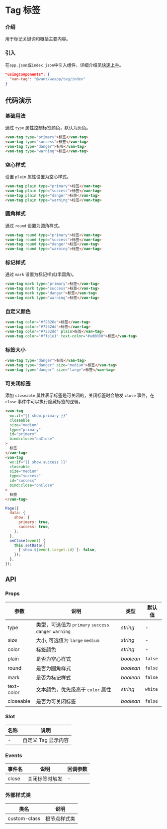 # Tag 标签

### 介绍

用于标记关键词和概括主要内容。

### 引入

在`app.json`或`index.json`中引入组件，详细介绍见[快速上手](#/quickstart#yin-ru-zu-jian)。

```json
"usingComponents": {
  "van-tag": "@vant/weapp/tag/index"
}
```

## 代码演示

### 基础用法

通过 `type` 属性控制标签颜色，默认为灰色。

```html
<van-tag type="primary">标签</van-tag>
<van-tag type="success">标签</van-tag>
<van-tag type="danger">标签</van-tag>
<van-tag type="warning">标签</van-tag>
```

### 空心样式

设置 `plain` 属性设置为空心样式。

```html
<van-tag plain type="primary">标签</van-tag>
<van-tag plain type="success">标签</van-tag>
<van-tag plain type="danger">标签</van-tag>
<van-tag plain type="warning">标签</van-tag>
```

### 圆角样式

通过 `round` 设置为圆角样式。

```html
<van-tag round type="primary">标签</van-tag>
<van-tag round type="success">标签</van-tag>
<van-tag round type="danger">标签</van-tag>
<van-tag round type="warning">标签</van-tag>
```

### 标记样式

通过 `mark` 设置为标记样式(半圆角)。

```html
<van-tag mark type="primary">标签</van-tag>
<van-tag mark type="success">标签</van-tag>
<van-tag mark type="danger">标签</van-tag>
<van-tag mark type="warning">标签</van-tag>
```

### 自定义颜色

```html
<van-tag color="#f2826a">标签</van-tag>
<van-tag color="#7232dd">标签</van-tag>
<van-tag color="#7232dd" plain>标签</van-tag>
<van-tag color="#ffe1e1" text-color="#ad0000">标签</van-tag>
```

### 标签大小

```html
<van-tag type="danger">标签</van-tag>
<van-tag type="danger" size="medium">标签</van-tag>
<van-tag type="danger" size="large">标签</van-tag>
```

### 可关闭标签

添加 `closeable` 属性表示标签是可关闭的，关闭标签时会触发 `close` 事件，在 `close` 事件中可以执行隐藏标签的逻辑。

```html
<van-tag
  wx:if="{{ show.primary }}"
  closeable
  size="medium"
  type="primary"
  id="primary"
  bind:close="onClose"
>
  标签
</van-tag>
<van-tag
  wx:if="{{ show.success }}"
  closeable
  size="medium"
  type="success"
  id="success"
  bind:close="onClose"
>
  标签
</van-tag>
```

```js
Page({
  data: {
    show: {
      primary: true,
      success: true,
    },
  },
  onClose(event) {
    this.setData({
      [`show.${event.target.id}`]: false,
    });
  },
});
```

## API

### Props

| 参数       | 说明                                                  | 类型      | 默认值  |
| ---------- | ----------------------------------------------------- | --------- | ------- |
| type       | 类型，可选值为 `primary` `success` `danger` `warning` | _string_  | -       |
| size       | 大小, 可选值为 `large` `medium`                       | _string_  | -       |
| color      | 标签颜色                                              | _string_  | -       |
| plain      | 是否为空心样式                                        | _boolean_ | `false` |
| round      | 是否为圆角样式                                        | _boolean_ | `false` |
| mark       | 是否为标记样式                                        | _boolean_ | `false` |
| text-color | 文本颜色，优先级高于 `color` 属性                     | _string_  | `white` |
| closeable  | 是否为可关闭标签                                      | _boolean_ | `false` |

### Slot

| 名称 | 说明                |
| ---- | ------------------- |
| -    | 自定义 Tag 显示内容 |

### Events

| 事件名 | 说明           | 回调参数 |
| ------ | -------------- | -------- |
| close  | 关闭标签时触发 | -        |

### 外部样式类

| 类名         | 说明         |
| ------------ | ------------ |
| custom-class | 根节点样式类 |
